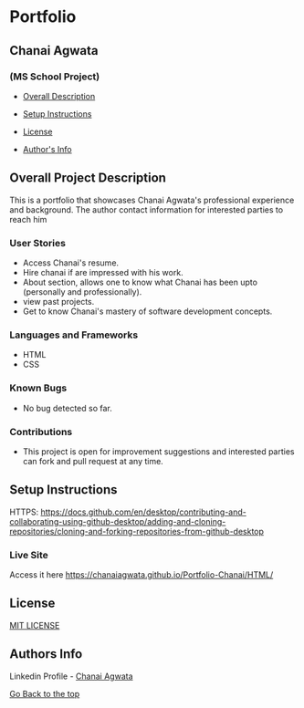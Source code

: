 # Portfolio
## Chanai Agwata
### (MS School Project)

* [Overall Description](https://github.com/chanaiagwata/Portfolio-Chanai/edit/master/README.md#overall-project-description)

* [Setup Instructions](https://github.com/chanaiagwata/Portfolio-Chanai/edit/master/README.md#setup-instructions)

* [License](https://github.com/chanaiagwata/Portfolio-Chanai/edit/master/README.md#license)

* [Author's Info](https://github.com/chanaiagwata/Portfolio-Chanai/edit/master/README.md#authors-info)

## Overall Project Description
<p>This is a portfolio that showcases Chanai Agwata's professional experience and background. The author contact information for interested parties to reach him</p>

### User Stories
* Access Chanai's resume.
* Hire chanai if are impressed with his work.
* About section, allows one to know what Chanai has been upto (personally and professionally).
* view past projects.
* Get to know Chanai's mastery of software development concepts.
### Languages and Frameworks
* HTML
* CSS
### Known Bugs
* No bug detected so far. 
### Contributions
* This project is open for improvement suggestions and interested parties can fork and pull request at any time.

## Setup Instructions
HTTPS: https://docs.github.com/en/desktop/contributing-and-collaborating-using-github-desktop/adding-and-cloning-repositories/cloning-and-forking-repositories-from-github-desktop

### Live Site
Access it here https://chanaiagwata.github.io/Portfolio-Chanai/HTML/


## License
[MIT LICENSE](LICENSE)


## Authors Info

Linkedin Profile - [Chanai Agwata](https://www.linkedin.com/in/chanai-agwata-90a345146/)

[Go Back to the top](#portfolio)
